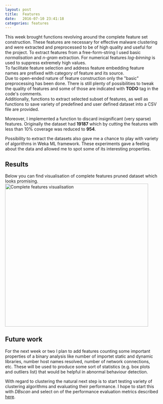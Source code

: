 ```yaml
---
layout: post
title:  Features
date:   2016-07-10 23:41:18
categories: features
---
```


This week brought functions revolving around the complete feature set construction. These features are necessary for effective malware clustering and were extracted and preprocessed to be of high quality and useful for the project.  <!--more-->
To extract features from a free-form-string I used basic *normalisation* and *n-gram* extraction. For numerical features *log-binning* is used to suppress extremely high values.  
To facilitate feature selection and address feature embedding feature names are prefixed with category of feature and its source.  
Due to open-ended nature of feature construction only the "basic" preprocessing has been done. There is still plenty of possibilities to tweak the quality of features and some of those are indicated with **TODO** tag in the code's comments.  
Additionally, functions to extract selected subset of features, as well as functions to save variety of predefined and user defined dataset into a CSV file are provided.

Moreover, I implemented a function to discard insignificant (very sparse) features. Originally the dataset had **19187** which by cutting the features with less than 10% coverage was reduced to **954**.

Possibility to extract the datasets also gave me a chance to play with variety of algorithms in Weka ML framework. These experiments gave a feeling about the data and allowed me to spot some of its interesting properties.

## Results ##
Below you can find visualisation of complete features pruned dataset which looks promising.
<a href="{{ site.baseurl }}/img/complete_features_200.png"><img src="{{ site.baseurl }}/img/complete_features_200.png" alt="Complete features visualisation" style="width: 470px; display: block;"/></a>

## Future work ##
For the next week or two I plan to add features counting some important properties of a binary analysis like number of importet static and dynamic libraries, number host names resolved, number of network connections, etc. These will be used to produce some sort of statistics (e.g. box plots and outliers list) that would be helpful in abnormal behaviour detection.

With regard to clustering the natural next step is to start testing variety of clustering algorithms and evaluating their performance. I hope to start this with *DBscan* and select on of the performance evaluation metrics described [here](http://scikit-learn.org/stable/modules/clustering.html#clustering-performance-evaluation).
